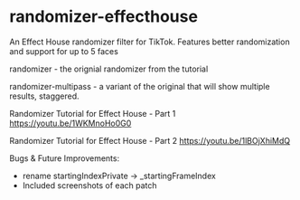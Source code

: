 # randomizer-effecthouse

An Effect House randomizer filter for TikTok. Features better randomization and support for up to 5 faces

randomizer - the orignial randomizer from the tutorial

randomizer-multipass - a variant of the original that will show multiple results, staggered.


Randomizer Tutorial for Effect House - Part 1
https://youtu.be/1WKMnoHo0G0

Randomizer Tutorial for Effect House - Part 2
https://youtu.be/1lBOjXhiMdQ



Bugs & Future Improvements:
- rename startingIndexPrivate -> _startingFrameIndex
- Included screenshots of each patch
